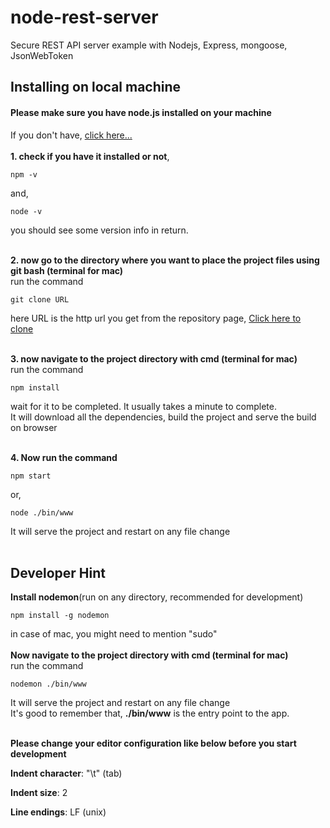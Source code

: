 # node-rest-server
Secure REST API server example with Nodejs, Express, mongoose, JsonWebToken
<h2>Installing on local machine</h2>
<h4>Please make sure you have node.js installed on your machine</h4>
If you don't have, <a href="https://nodejs.org/" >click here...</a>
<br><br>
<b>1. check if you have it installed or not</b>,

	npm -v

and,

	node -v

you should see some version info in return.<br><br>


<b>2. now go to the directory where you want to place the project files using git bash (terminal for mac)</b><br>
run the command

	git clone URL

here URL is the http url you get from the repository page, <a href="https://github.com/tanmoythander/node-rest-server">Click here to clone</a><br><br>

<b>3. now navigate to the project directory with cmd (terminal for mac)</b><br>
run the command

	npm install
	
wait for it to be completed. It usually takes a minute to complete.<br>
It will download all the dependencies, build the project and serve the build on browser<br><br>

<b>4. Now run the command</b>

	npm start	
or,

	node ./bin/www
	
It will serve the project and restart on any file change<br><br>



<h2>Developer Hint</h2>

<b>Install nodemon</b>(run on any directory, recommended for development)

	npm install -g nodemon

in case of mac, you might need to mention "sudo"<br><br>
<b>Now navigate to the project directory with cmd (terminal for mac)</b><br>
run the command

	nodemon ./bin/www
	
It will serve the project and restart on any file change<br>
It's good to remember that, <b>./bin/www</b> is the entry point to the app.<br><br>


<b>Please change your editor configuration like below before you start development</b>

<b>Indent character</b>: "\t" (tab)

<b>Indent size</b>: 2

<b>Line endings</b>: LF (unix)


